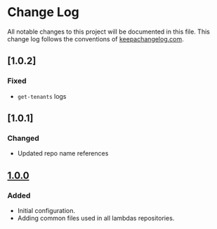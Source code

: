 # Change Log
All notable changes to this project will be documented in this file. This change log follows the conventions of [keepachangelog.com](http://keepachangelog.com/).

## [1.0.2]
### Fixed
- `get-tenants` logs

## [1.0.1]
### Changed
- Updated repo name references

## [1.0.0](https://github.com/SerenovaLLC/lambda-starter-kit/compare/dcd243c...1.0.0)
### Added
- Initial configuration.
- Adding common files used in all lambdas repositories.
